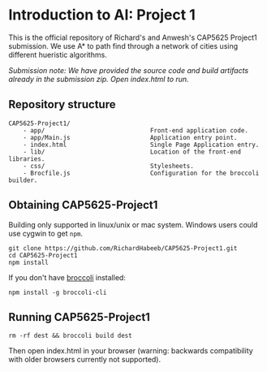 # Introduction to AI: Project 1

This is the official repository of Richard's and Anwesh's CAP5625 Project1 submission. We use A\* to path find through a network of cities using different hueristic algorithms.


*Submission note: We have provided the source code and build artifacts already in the submission zip. Open index.html to run.*


## Repository structure

```
CAP5625-Project1/
    - app/                             Front-end application code.
    - app/Main.js                      Application entry point.
    - index.html                       Single Page Application entry.
    - lib/                             Location of the front-end libraries.
    - css/                             Stylesheets.
    - Brocfile.js                      Configuration for the broccoli builder.
```

## Obtaining CAP5625-Project1

Building only supported in linux/unix or mac system. Windows users could use cygwin to get ```npm```.

```
git clone https://github.com/RichardHabeeb/CAP5625-Project1.git
cd CAP5625-Project1
npm install
```

If you don't have [broccoli](http://broccolijs.com) installed:

```
npm install -g broccoli-cli
```

## Running CAP5625-Project1


```
rm -rf dest && broccoli build dest
```

Then open index.html in your browser (warning: backwards compatibility with older browsers currently not supported).
